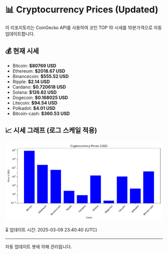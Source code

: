 
# 📊 Cryptocurrency Prices (Updated)

이 리포지토리는 CoinGecko API를 사용하여 코인 TOP 10 시세를 10분가격으로 자동 업데이트합니다.

## 💰 현재 시세
- Bitcoin: **$80769 USD**
- Ethereum: **$2018.67 USD**
- Binancecoin: **$555.52 USD**
- Ripple: **$2.14 USD**
- Cardano: **$0.720618 USD**
- Solana: **$126.82 USD**
- Dogecoin: **$0.168025 USD**
- Litecoin: **$94.54 USD**
- Polkadot: **$4.01 USD**
- Bitcoin-cash: **$360.53 USD**

## 📈 시세 그래프 (로그 스케일 적용)
![Crypto Prices](crypto_prices.png)

⏳ 업데이트 시간: 2025-03-09 23:40:40 (UTC)

---
자동 업데이트 봇에 의해 관리됩니다.

